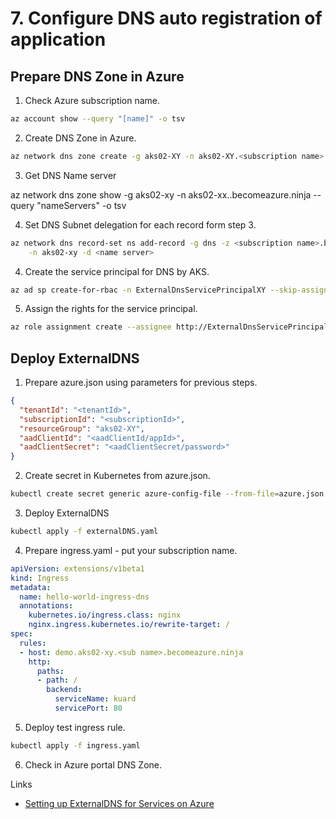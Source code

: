 # 7. Configure DNS auto registration of application 

## Prepare DNS Zone in Azure

1. Check Azure subscription name.

```bash
az account show --query "[name]" -o tsv
```

2. Create DNS Zone in Azure.

```bash
az network dns zone create -g aks02-XY -n aks02-XY.<subscription name>.becomeazure.ninja
```

3. Get DNS Name server

az network dns zone show -g aks02-xy -n aks02-xx.<subscription name>.becomeazure.ninja --query "nameServers" -o tsv

4. Set DNS Subnet delegation for each record form step 3.

```bash
az network dns record-set ns add-record -g dns -z <subscription name>.becomeazure.ninja \
    -n aks02-xy -d <name server>
```

4. Create the service principal for DNS by AKS.

```bash
az ad sp create-for-rbac -n ExternalDnsServicePrincipalXY --skip-assignment
```

5. Assign the rights for the service principal.

```bash
az role assignment create --assignee http://ExternalDnsServicePrincipalXY --role contributor --resource-group aks02-xy
```

## Deploy ExternalDNS

1. Prepare azure.json using parameters for previous steps.

```json
{
  "tenantId": "<tenantId>",
  "subscriptionId": "<subscriptionId>",
  "resourceGroup": "aks02-XY",
  "aadClientId": "<aadClientId/appId>",
  "aadClientSecret": "<aadClientSecret/password>"
}
```

2. Create secret in Kubernetes from azure.json.

```bash
kubectl create secret generic azure-config-file --from-file=azure.json
```

3. Deploy ExternalDNS

```bash
kubectl apply -f externalDNS.yaml
```

4. Prepare ingress.yaml - put your subscription name.

```yaml
apiVersion: extensions/v1beta1
kind: Ingress
metadata:
  name: hello-world-ingress-dns
  annotations:
    kubernetes.io/ingress.class: nginx
    nginx.ingress.kubernetes.io/rewrite-target: /
spec:
  rules:
  - host: demo.aks02-xy.<sub name>.becomeazure.ninja
    http:
      paths:
      - path: /
        backend:
          serviceName: kuard
          servicePort: 80
```

5. Deploy test ingress rule.

```bash
kubectl apply -f ingress.yaml
```

6. Check in Azure portal DNS Zone.

Links
- [Setting up ExternalDNS for Services on Azure](https://github.com/kubernetes-incubator/external-dns/blob/master/docs/tutorials/azure.md)